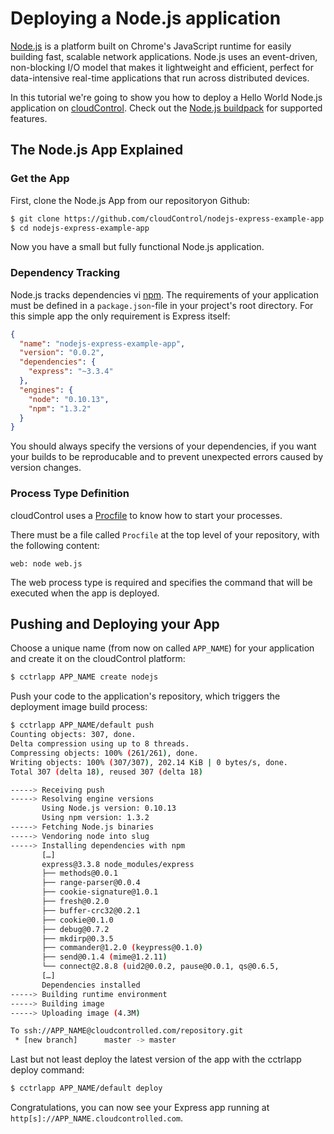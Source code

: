 # Deploying a Node.js application
[Node.js] is a platform built on Chrome's JavaScript runtime for easily
building fast, scalable network applications. Node.js uses an event-driven,
non-blocking I/O model that makes it lightweight and efficient, perfect for
data-intensive real-time applications that run across distributed devices.

In this tutorial we're going to show you how to deploy a Hello World Node.js
application on [cloudControl]. Check out the [Node.js buildpack] for supported
features.

## The Node.js App Explained

### Get the App
First, clone the Node.js App from our repositoryon Github:
~~~bash
$ git clone https://github.com/cloudControl/nodejs-express-example-app.git
$ cd nodejs-express-example-app
~~~

Now you have a small but fully functional Node.js application.

### Dependency Tracking
Node.js tracks dependencies vi [npm]. The requirements of your application must
be defined in a `package.json`-file in your project's root directory.  For this
simple app the only requirement is Express itself:
~~~json
{
  "name": "nodejs-express-example-app",
  "version": "0.0.2",
  "dependencies": {
    "express": "~3.3.4"
  },
  "engines": {
    "node": "0.10.13",
    "npm": "1.3.2"
  }
}
~~~

You should always specify the versions of your dependencies, if you want your
builds to be reproducable and to prevent unexpected errors caused by version
changes.

### Process Type Definition
cloudControl uses a [Procfile] to know how to start your processes.

There must be a file called `Procfile` at the top level of your repository,
with the following content:
~~~
web: node web.js
~~~

The web process type is required and specifies the command that will be
executed when the app is deployed.

## Pushing and Deploying your App
Choose a unique name (from now on called `APP_NAME`) for your application and
create it on the cloudControl platform:

~~~bash
$ cctrlapp APP_NAME create nodejs
~~~

Push your code to the application's repository, which triggers the deployment
image build process:
~~~bash
$ cctrlapp APP_NAME/default push
Counting objects: 307, done.
Delta compression using up to 8 threads.
Compressing objects: 100% (261/261), done.
Writing objects: 100% (307/307), 202.14 KiB | 0 bytes/s, done.
Total 307 (delta 18), reused 307 (delta 18)

-----> Receiving push
-----> Resolving engine versions
       Using Node.js version: 0.10.13
       Using npm version: 1.3.2
-----> Fetching Node.js binaries
-----> Vendoring node into slug
-----> Installing dependencies with npm
       […]
       express@3.3.8 node_modules/express
       ├── methods@0.0.1
       ├── range-parser@0.0.4
       ├── cookie-signature@1.0.1
       ├── fresh@0.2.0
       ├── buffer-crc32@0.2.1
       ├── cookie@0.1.0
       ├── debug@0.7.2
       ├── mkdirp@0.3.5
       ├── commander@1.2.0 (keypress@0.1.0)
       ├── send@0.1.4 (mime@1.2.11)
       └── connect@2.8.8 (uid2@0.0.2, pause@0.0.1, qs@0.6.5,
       […]
       Dependencies installed
-----> Building runtime environment
-----> Building image
-----> Uploading image (4.3M)

To ssh://APP_NAME@cloudcontrolled.com/repository.git
 * [new branch]      master -> master
~~~

Last but not least deploy the latest version of the app with the cctrlapp
deploy command:
~~~bash
$ cctrlapp APP_NAME/default deploy
~~~

Congratulations, you can now see your Express app running at
`http[s]://APP_NAME.cloudcontrolled.com`.

[Node.js]: http://nodejs.org/
[npm]: https://npmjs.org/
[cloudControl]: http://www.cloudcontrol.com
[Node.js buildpack]: https://github.com/cloudControl/buildpack-nodejs
[Procfile]: https://www.cloudcontrol.com/dev-center/Platform%20Documentation#buildpacks-and-the-procfile
